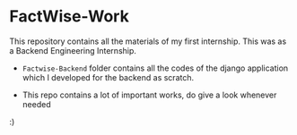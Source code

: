# FactWise-Work

This repository contains all the materials of my first internship. This was as a Backend Engineering Internship.

* `Factwise-Backend` folder contains all the codes of the django application which I developed for the backend as scratch.

* This repo contains a lot of important works, do give a look whenever needed

:)
